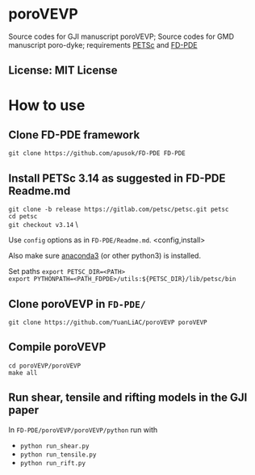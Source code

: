 # poroVEVP
Source codes for GJI manuscript poroVEVP; 
Source codes for GMD manuscript poro-dyke;
requirements [PETSc](https://petsc.org/release/) and [FD-PDE](https://github.com/apusok/FD-PDE)

## License: MIT License

# How to use

## Clone FD-PDE framework
`git clone https://github.com/apusok/FD-PDE FD-PDE`

## Install PETSc 3.14 as suggested in FD-PDE Readme.md 
`git clone -b release https://gitlab.com/petsc/petsc.git petsc` \
`cd petsc` \
`git checkout v3.14` \

Use `config` options as in `FD-PDE/Readme.md`.
<config,install> 

Also make sure [anaconda3](https://www.anaconda.com/products/distribution) (or other python3) is installed.

Set paths
`export PETSC_DIR=<PATH>` \
`export PYTHONPATH=<PATH_FDPDE>/utils:${PETSC_DIR}/lib/petsc/bin`

## Clone poroVEVP in `FD-PDE/`
`git clone https://github.com/YuanLiAC/poroVEVP poroVEVP`

## Compile poroVEVP 
`cd poroVEVP/poroVEVP` \
`make all`

## Run shear, tensile and rifting models in the GJI paper
In `FD-PDE/poroVEVP/poroVEVP/python` run with
* `python run_shear.py`
* `python run_tensile.py`
* `python run_rift.py`


